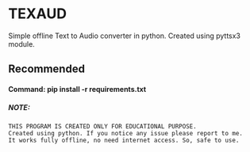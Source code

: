 # TEXAUD
Simple offline Text to Audio converter in python. Created using pyttsx3 module.

## Recommended

#### Command:  **pip install -r requirements.txt**

##### NOTE:

    THIS PROGRAM IS CREATED ONLY FOR EDUCATIONAL PURPOSE.
    Created using python. If you notice any issue please report to me.
    It works fully offline, no need internet access. So, safe to use. 
    
